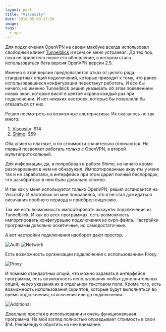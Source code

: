 ```yaml
---
layout: post
title: "Viscosity"
date: 2018-05-09 17:20
image: 
tags: 
  - vpn 
---
```

Для подключения OpenVPN на своем макбуке всегда использовал свободный клиент [Tunnelblick](https://tunnelblick.net) и всем он меня устраивал. До тех пор, пока не прилетело новое его обновление, в котором стала использоваться бета версия OpenVPN версии 2.5.

Именно в этой версии предполагается отказ от целого ряда стандартных опций подключений, которые приводят к тому, что ранее использовавшиеся конфигурации перестанут работать. И все бы ничего, но именно Tunnelblick решил указывать об этом появлением новых окон, которые висят в центре экрана каждый раз при подключении. И нет никаких настроек, которые бы позволили бы отказаться от них.

Решил посмотреть на возможные альтернативы. Их оказалось не так много:

1. [Viscosity](https://www.sparklabs.com/viscosity/): $14
2. [Shimo](https://www.shimovpn.com): $59

Оба клиента платные, и по стоимости значительно отличаются. Но первый позволяет работать только с OpenVPN, а второй мультипротокольный.

Для информации, да, я попробовал в работе Shimo, но ничего кроме разочарования в нем не обнаружил. Импортированные акаунты у меня так и не заработали, в интерфейсе при этом царил полный беспорядок, что разобраться в нем было довольно сложно.

И так как у меня используется только OpenVPN, решил остановится на Viscosity. И настолько он мне понравился, что я не стал дожидаться окончания пробного периода и приобрел лицензию.

Так же есть возможность импортировать аккаунты подключения из Tunnelblick. И как во всех программах, есть возможность импортировать конфигурацию подключения из ovpn-файла. Настройки программы довольно аскетичные, но самодостаточные.

А вот настройки подключения наоборот дают простор. 

![Auth](https://static.juev.org/2018/05/1.png)
![Network](https://static.juev.org/2018/05/2.png)

Есть возможность организации подключения с использованием Proxy.

![Proxy](https://static.juev.org/2018/05/3.png)

И помимо стандартных опций, что можно задавать в интерфейсе программы, есть возможность использования любых дополнительных опций, через указания их в отдельном текстовом поле. Кроме того, есть возможность использования скриптов, которые будут выполняться во время подключения, отключения или до подключения.

![Additional](https://static.juev.org/2018/05/4.png)

Довольно простая в использовании и очень функциональная программа. На мой взгляд полностью оправдывает стоимость в свои $14. Рекомендую обратить на нее внимание.
